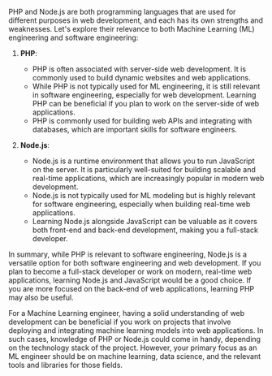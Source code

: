 PHP and Node.js are both programming languages that are used for different purposes in web development, and each has its own strengths and weaknesses. Let's explore their relevance to both Machine Learning (ML) engineering and software engineering:

1. **PHP**:
   - PHP is often associated with server-side web development. It is commonly used to build dynamic websites and web applications.
   - While PHP is not typically used for ML engineering, it is still relevant in software engineering, especially for web development. Learning PHP can be beneficial if you plan to work on the server-side of web applications.
   - PHP is commonly used for building web APIs and integrating with databases, which are important skills for software engineers.

2. **Node.js**:
   - Node.js is a runtime environment that allows you to run JavaScript on the server. It is particularly well-suited for building scalable and real-time applications, which are increasingly popular in modern web development.
   - Node.js is not typically used for ML modeling but is highly relevant for software engineering, especially when building real-time web applications.
   - Learning Node.js alongside JavaScript can be valuable as it covers both front-end and back-end development, making you a full-stack developer.

In summary, while PHP is relevant to software engineering, Node.js is a versatile option for both software engineering and web development. If you plan to become a full-stack developer or work on modern, real-time web applications, learning Node.js and JavaScript would be a good choice. If you are more focused on the back-end of web applications, learning PHP may also be useful.

For a Machine Learning engineer, having a solid understanding of web development can be beneficial if you work on projects that involve deploying and integrating machine learning models into web applications. In such cases, knowledge of PHP or Node.js could come in handy, depending on the technology stack of the project. However, your primary focus as an ML engineer should be on machine learning, data science, and the relevant tools and libraries for those fields.